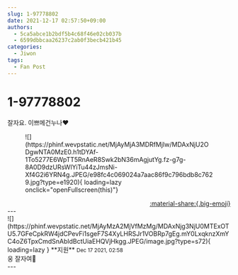 ```yaml
---
slug: 1-97778802
date: 2021-12-17 02:57:50+09:00
authors:
  - 5ca5abce1b2bdf5b4c68f46e02cb037b
  - 6599dbbcaa26237c2ab0f3becb421b45
categories:
  - Jiwon
tags:
  - Fan Post
---
```


# 1-97778802

<div class="post-container" markdown="1">
<div class="content-container md-sidebar__scrollwrap" markdown="1">

잘자요. 이쁘메건누나♥
<figure markdown="1">
![](https://phinf.wevpstatic.net/MjAyMjA3MDRfMjIw/MDAxNjU2ODgwNTA0MzE0.h1tDYAf-1To5277E6WpTT5RnAeR8Swk2bN36mAgjutYg.fz-g7g-8A0D9dzURsWlYiTu44zJmsNi-Xf4G2i6YRN4g.JPEG/e98fc4c069024a7aac86f9c796bdb8c7629.jpg?type=e1920){ loading=lazy onclick="openFullscreen(this)"}
</figure>


</div>
</div>

<div style="text-align: right;" markdown="1">
<a href="https://weverse.io/fromis9/fanpost/1-97778802" style="text-align: right;">:material-share:{.big-emoji}</a>
</div>
---

<div class="comments-container md-sidebar__scrollwrap" markdown="1">
<div class="comment" markdown="1">
<div class='id-container' markdown="1">
![](https://phinf.wevpstatic.net/MjAyMzA2MjVfMzMg/MDAxNjg3NjU0MTExOTU5.7GFeCpkRW4jdCPevFi1sgeF7S4XyLHRSJr1VOBRp7gEg.mY0LxqknzXmYC4oZ6TpxCmdSnAbldBctUiaEHQVjHkgg.JPEG/image.jpg?type=s72){ loading=lazy }
**<span class="artist">지원</span>** <small>Dec 17 2021, 02:58</small><br>
</div>
<div class='comment-body' markdown="1">
웅 잘자여🤍
</div>
</div>
</div>
---
